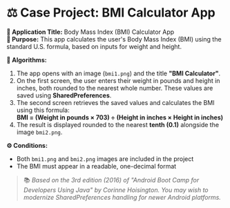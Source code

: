 # ⚖️ Case Project: BMI Calculator App

**📝 Application Title:** Body Mass Index (BMI) Calculator App  
**🎯 Purpose:** This app calculates the user's Body Mass Index (BMI) using the standard U.S. formula, based on inputs for weight and height.

**🧠 Algorithms:**  
1. The app opens with an image (`bmi1.png`) and the title **"BMI Calculator"**.  
2. On the first screen, the user enters their weight in pounds and height in inches, both rounded to the nearest whole number. These values are saved using **SharedPreferences**.  
3. The second screen retrieves the saved values and calculates the BMI using this formula:  
   **BMI = (Weight in pounds × 703) ÷ (Height in inches × Height in inches)**  
4. The result is displayed rounded to the nearest **tenth (0.1)** alongside the image `bmi2.png`.

**⚙️ Conditions:**  
- Both `bmi1.png` and `bmi2.png` images are included in the project  
- The BMI must appear in a readable, one-decimal format

> 📚 *Based on the 3rd edition (2016) of "Android Boot Camp for Developers Using Java" by Corinne Hoisington. You may wish to modernize SharedPreferences handling for newer Android platforms.*
